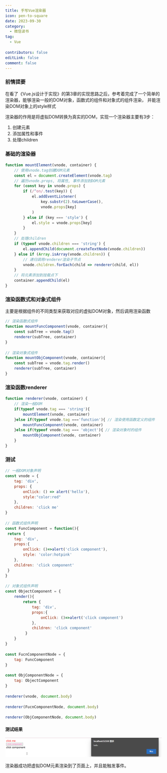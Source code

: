```yaml
---
title: 手写Vue渲染器
icon: pen-to-square
date: 2023-09-30
category:
  - 微信读书
tag:
  - Vue

contributors: false
editLink: false
comment: false
---
```

### 前情提要

在看了《Vue.js设计于实现》的第3章的实现思路之后，参考着完成了一个简单的渲染器，能够渲染一般的DOM对象，函数式的组件和对象式的组件渲染， 并能渲染DOM对象上的style样式

渲染器的作用是将虚拟DOM转换为真实的DOM，实现一个渲染器主要有3步：

1. 创建元素
2. 添加属性和事件
3. 处理children

### 基础的渲染器

```js
function mountElement(vnode, container) {
    // 使用vnode.tag创建DOM元素
    const el = document.createElement(vnode.tag)
    // 遍历vnode.props, 将属性, 事件添加到DOM元素
    for (const key in vnode.props) {
        if (/^on/.test(key)) {
            el.addEventListener(
                key.substr(2).toLowerCase(),
                vnode.props[key]
            )
        } else if (key === 'style') {
            el.style = vnode.props[key]
        }
    }
    // 处理children
    if (typeof vnode.children === 'string') {
        el.appendChild(document.createTextNode(vnode.children))
    } else if (Array.isArray(vnode.children)) {
        // 递归调用renderer渲染子节点
        vnode.children.forEach(child => renderer(child, el))
    }
    // 将元素添加到挂载点下
    container.appendChild(el)
}
```

### 渲染函数式和对象式组件

主要是根据组件的不同类型来获取对应的虚拟DOM对象，然后调用渲染函数

```js
// 渲染函数式组件
function mountFuncComponent(vnode, container){
    const subTree = vnode.tag()
    renderer(subTree, container)
}

// 渲染对象式组件
function mountObjComponent(vnode, container){
    const subTree = vnode.tag.render()
    renderer(subTree, container)
}
```

### 渲染函数renderer

```js
function renderer(vnode, container) {
    // 渲染一般DOM
    if(typeof vnode.tag === 'string'){
        mountElement(vnode, container)
    }else if(typeof vnode.tag ==='function'){ // 渲染使用函数定义的组件
        mountFuncComponent(vnode, container)
    }else if(typeof vnode.tag === 'object'){ // 渲染对象时的组件
        mountObjComponent(vnode, container)
    }
}
```

### 测试

```js
// 一般DOM对象声明
const vnode = {
    tag: 'div',
    props: {
        onClick: () => alert('hello'),
        style:"color:red"
    },
    children: 'click me'
}

// 函数式组件声明
const FuncComponent = function(){
 return {
    tag: 'div',
    props:{
        onClick: ()=>alert('click component'),
        style: 'color:hotpink'
    },
    children: 'click component'
 }   
}

// 对象式组件声明
const ObjectComponent = {
    render(){
        return {
            tag: 'div',
            props:{
                onClick: ()=>alert('click component')
            },
            children: 'click component'
         }
    }
} 

const FucnComponentNode = {
    tag: FuncComponent
}

const ObjComponentNode = {
    tag: ObjectComponent
}

renderer(vnode, document.body)

renderer(FucnComponentNode, document.body)

renderer(ObjComponentNode, document.body)
```

#### 测试结果

![渲染器测试结果](images/image-20230930222500403.png)

渲染器成功把虚拟DOM元素渲染到了页面上，并且能触发事件。

